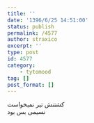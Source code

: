 ```yaml
---
title: ''
date: '1396/6/25 14:51:00'
status: publish
permalink: /4577
author: straxico
excerpt: ''
type: post
id: 4577
category:
    - tytomood
tag: []
post_format: []
---
```

کشتنش تیر نمیخواست  
نسیمی بس بود
